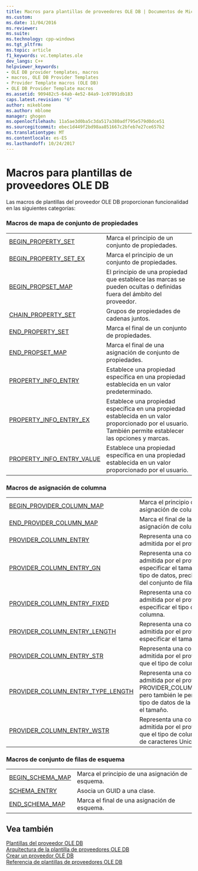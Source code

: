 ```yaml
---
title: Macros para plantillas de proveedores OLE DB | Documentos de Microsoft
ms.custom: 
ms.date: 11/04/2016
ms.reviewer: 
ms.suite: 
ms.technology: cpp-windows
ms.tgt_pltfrm: 
ms.topic: article
f1_keywords: vc.templates.ole
dev_langs: C++
helpviewer_keywords:
- OLE DB provider templates, macros
- macros, OLE DB Provider Templates
- Provider Template macros (OLE DB)
- OLE DB Provider Template macros
ms.assetid: 909482c5-64ab-4e52-84a9-1c07091db183
caps.latest.revision: "6"
author: mikeblome
ms.author: mblome
manager: ghogen
ms.openlocfilehash: 11a5ae3d0ba5c3da517a380adf795e579d0dce51
ms.sourcegitcommit: ebec1d449f2bd98aa851667c2bfeb7e27ce657b2
ms.translationtype: MT
ms.contentlocale: es-ES
ms.lasthandoff: 10/24/2017
---
```

# <a name="macros-for-ole-db-provider-templates"></a>Macros para plantillas de proveedores OLE DB
Las macros de plantillas del proveedor OLE DB proporcionan funcionalidad en las siguientes categorías:  
  
### <a name="property-set-map-macros"></a>Macros de mapa de conjunto de propiedades  
  
|||  
|-|-|  
|[BEGIN_PROPERTY_SET](../../data/oledb/begin-property-set.md)|Marca el principio de un conjunto de propiedades.|  
|[BEGIN_PROPERTY_SET_EX](../../data/oledb/begin-property-set-ex.md)|Marca el principio de un conjunto de propiedades.|  
|[BEGIN_PROPSET_MAP](../../data/oledb/begin-propset-map.md)|El principio de una propiedad que establece las marcas se pueden ocultas o definidas fuera del ámbito del proveedor.|  
|[CHAIN_PROPERTY_SET](../../data/oledb/chain-property-set.md)|Grupos de propiedades de cadenas juntos.|  
|[END_PROPERTY_SET](../../data/oledb/end-property-set.md)|Marca el final de un conjunto de propiedades.|  
|[END_PROPSET_MAP](../../data/oledb/end-propset-map.md)|Marca el final de una asignación de conjunto de propiedades.|  
|[PROPERTY_INFO_ENTRY](../../data/oledb/property-info-entry.md)|Establece una propiedad específica en una propiedad establecida en un valor predeterminado.|  
|[PROPERTY_INFO_ENTRY_EX](../../data/oledb/property-info-entry-ex.md)|Establece una propiedad específica en una propiedad establecida en un valor proporcionado por el usuario. También permite establecer las opciones y marcas.|  
|[PROPERTY_INFO_ENTRY_VALUE](../../data/oledb/property-info-entry-value.md)|Establece una propiedad específica en una propiedad establecida en un valor proporcionado por el usuario.|  
  
### <a name="column-map-macros"></a>Macros de asignación de columna  
  
|||  
|-|-|  
|[BEGIN_PROVIDER_COLUMN_MAP](../../data/oledb/begin-provider-column-map.md)|Marca el principio de las entradas de asignación de columna de proveedor.|  
|[END_PROVIDER_COLUMN_MAP](../../data/oledb/end-provider-column-map.md)|Marca el final de las entradas de asignación de columna de proveedor.|  
|[PROVIDER_COLUMN_ENTRY](../../data/oledb/provider-column-entry.md)|Representa una columna específica admitida por el proveedor.|  
|[PROVIDER_COLUMN_ENTRY_GN](../../data/oledb/provider-column-entry-gn.md)|Representa una columna específica admitida por el proveedor. Puede especificar el tamaño de la columna, tipo de datos, precisión, escala y GUID del conjunto de filas de esquema.|  
|[PROVIDER_COLUMN_ENTRY_FIXED](../../data/oledb/provider-column-entry-fixed.md)|Representa una columna específica admitida por el proveedor. Puede especificar el tipo de datos de columna.|  
|[PROVIDER_COLUMN_ENTRY_LENGTH](../../data/oledb/provider-column-entry-length.md)|Representa una columna específica admitida por el proveedor. Puede especificar el tamaño de columna.|  
|[PROVIDER_COLUMN_ENTRY_STR](../../data/oledb/provider-column-entry-str.md)|Representa una columna específica admitida por el proveedor. Se supone que el tipo de columna es una cadena.|  
|[PROVIDER_COLUMN_ENTRY_TYPE_LENGTH](../../data/oledb/provider-column-entry-type-length.md)|Representa una columna específica admitida por el proveedor. Al igual que PROVIDER_COLUMN_ENTRY_LENGTH, pero también le permite especificar el tipo de datos de la columna, así como el tamaño.|  
|[PROVIDER_COLUMN_ENTRY_WSTR](../../data/oledb/provider-column-entry-wstr.md)|Representa una columna específica admitida por el proveedor. Se supone que el tipo de columna es una cadena de caracteres Unicode.|  
  
### <a name="schema-rowset-macros"></a>Macros de conjunto de filas de esquema  
  
|||  
|-|-|  
|[BEGIN_SCHEMA_MAP](../../data/oledb/begin-schema-map.md)|Marca el principio de una asignación de esquema.|  
|[SCHEMA_ENTRY](../../data/oledb/schema-entry.md)|Asocia un GUID a una clase.|  
|[END_SCHEMA_MAP](../../data/oledb/end-schema-map.md)|Marca el final de una asignación de esquema.|  
  
## <a name="see-also"></a>Vea también  
 [Plantillas del proveedor OLE DB](../../data/oledb/ole-db-provider-templates-cpp.md)   
 [Arquitectura de la plantilla de proveedores OLE DB](../../data/oledb/ole-db-provider-template-architecture.md)   
 [Crear un proveedor OLE DB](../../data/oledb/creating-an-ole-db-provider.md)   
 [Referencia de plantillas de proveedores OLE DB](../../data/oledb/ole-db-provider-templates-reference.md)